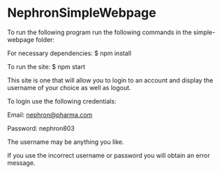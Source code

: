 # NephronSimpleWebpage

To run the following program run the following commands in the simple-webpage folder:

For necessary dependencies:
$ npm install

To run the site:
$ npm start

This site is one that will allow you to login to an account and display the username of your choice as well as logout.

To login use the following credentials:

Email: nephron@pharma.com

Password: nephron803

The username may be anything you like.

If you use the incorrect username or password you will obtain an error message.
